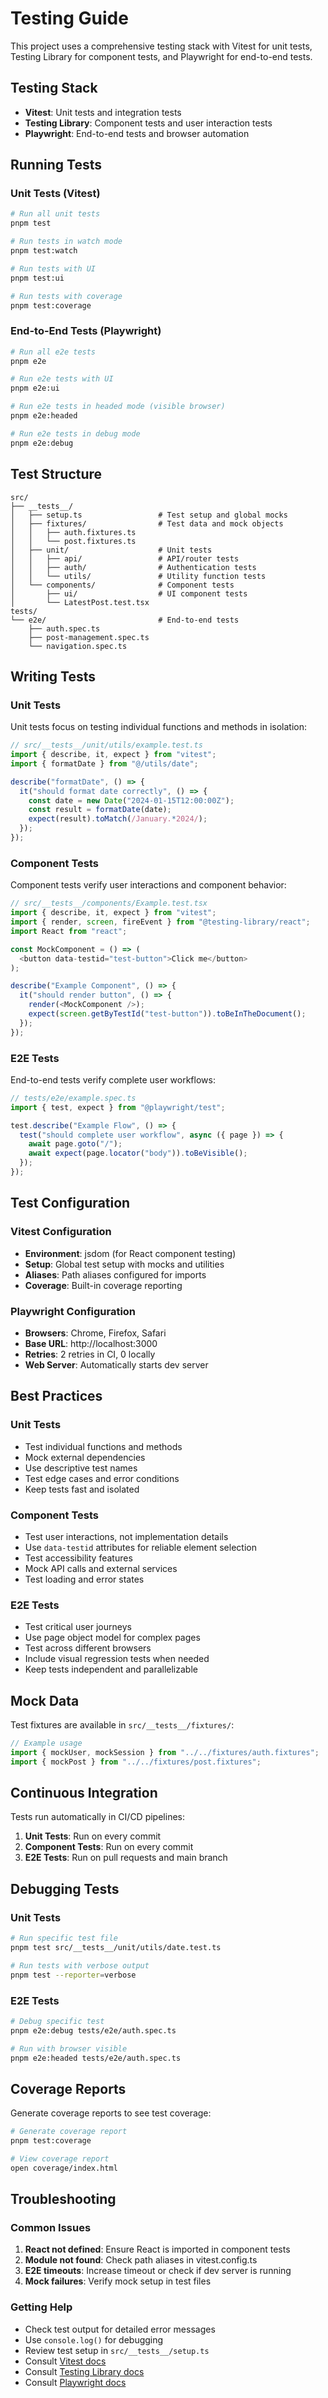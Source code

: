 # Testing Guide

This project uses a comprehensive testing stack with Vitest for unit tests, Testing Library for component tests, and Playwright for end-to-end tests.

## Testing Stack

- **Vitest**: Unit tests and integration tests
- **Testing Library**: Component tests and user interaction tests
- **Playwright**: End-to-end tests and browser automation

## Running Tests

### Unit Tests (Vitest)

```bash
# Run all unit tests
pnpm test

# Run tests in watch mode
pnpm test:watch

# Run tests with UI
pnpm test:ui

# Run tests with coverage
pnpm test:coverage
```

### End-to-End Tests (Playwright)

```bash
# Run all e2e tests
pnpm e2e

# Run e2e tests with UI
pnpm e2e:ui

# Run e2e tests in headed mode (visible browser)
pnpm e2e:headed

# Run e2e tests in debug mode
pnpm e2e:debug
```

## Test Structure

```
src/
├── __tests__/
│   ├── setup.ts                 # Test setup and global mocks
│   ├── fixtures/                # Test data and mock objects
│   │   ├── auth.fixtures.ts
│   │   └── post.fixtures.ts
│   ├── unit/                    # Unit tests
│   │   ├── api/                 # API/router tests
│   │   ├── auth/                # Authentication tests
│   │   └── utils/               # Utility function tests
│   └── components/              # Component tests
│       ├── ui/                  # UI component tests
│       └── LatestPost.test.tsx
tests/
└── e2e/                         # End-to-end tests
    ├── auth.spec.ts
    ├── post-management.spec.ts
    └── navigation.spec.ts
```

## Writing Tests

### Unit Tests

Unit tests focus on testing individual functions and methods in isolation:

```typescript
// src/__tests__/unit/utils/example.test.ts
import { describe, it, expect } from "vitest";
import { formatDate } from "@/utils/date";

describe("formatDate", () => {
  it("should format date correctly", () => {
    const date = new Date("2024-01-15T12:00:00Z");
    const result = formatDate(date);
    expect(result).toMatch(/January.*2024/);
  });
});
```

### Component Tests

Component tests verify user interactions and component behavior:

```typescript
// src/__tests__/components/Example.test.tsx
import { describe, it, expect } from "vitest";
import { render, screen, fireEvent } from "@testing-library/react";
import React from "react";

const MockComponent = () => (
  <button data-testid="test-button">Click me</button>
);

describe("Example Component", () => {
  it("should render button", () => {
    render(<MockComponent />);
    expect(screen.getByTestId("test-button")).toBeInTheDocument();
  });
});
```

### E2E Tests

End-to-end tests verify complete user workflows:

```typescript
// tests/e2e/example.spec.ts
import { test, expect } from "@playwright/test";

test.describe("Example Flow", () => {
  test("should complete user workflow", async ({ page }) => {
    await page.goto("/");
    await expect(page.locator("body")).toBeVisible();
  });
});
```

## Test Configuration

### Vitest Configuration

- **Environment**: jsdom (for React component testing)
- **Setup**: Global test setup with mocks and utilities
- **Aliases**: Path aliases configured for imports
- **Coverage**: Built-in coverage reporting

### Playwright Configuration

- **Browsers**: Chrome, Firefox, Safari
- **Base URL**: http://localhost:3000
- **Retries**: 2 retries in CI, 0 locally
- **Web Server**: Automatically starts dev server

## Best Practices

### Unit Tests

- Test individual functions and methods
- Mock external dependencies
- Use descriptive test names
- Test edge cases and error conditions
- Keep tests fast and isolated

### Component Tests

- Test user interactions, not implementation details
- Use `data-testid` attributes for reliable element selection
- Test accessibility features
- Mock API calls and external services
- Test loading and error states

### E2E Tests

- Test critical user journeys
- Use page object model for complex pages
- Test across different browsers
- Include visual regression tests when needed
- Keep tests independent and parallelizable

## Mock Data

Test fixtures are available in `src/__tests__/fixtures/`:

```typescript
// Example usage
import { mockUser, mockSession } from "../../fixtures/auth.fixtures";
import { mockPost } from "../../fixtures/post.fixtures";
```

## Continuous Integration

Tests run automatically in CI/CD pipelines:

1. **Unit Tests**: Run on every commit
2. **Component Tests**: Run on every commit
3. **E2E Tests**: Run on pull requests and main branch

## Debugging Tests

### Unit Tests

```bash
# Run specific test file
pnpm test src/__tests__/unit/utils/date.test.ts

# Run tests with verbose output
pnpm test --reporter=verbose
```

### E2E Tests

```bash
# Debug specific test
pnpm e2e:debug tests/e2e/auth.spec.ts

# Run with browser visible
pnpm e2e:headed tests/e2e/auth.spec.ts
```

## Coverage Reports

Generate coverage reports to see test coverage:

```bash
# Generate coverage report
pnpm test:coverage

# View coverage report
open coverage/index.html
```

## Troubleshooting

### Common Issues

1. **React not defined**: Ensure React is imported in component tests
2. **Module not found**: Check path aliases in vitest.config.ts
3. **E2E timeouts**: Increase timeout or check if dev server is running
4. **Mock failures**: Verify mock setup in test files

### Getting Help

- Check test output for detailed error messages
- Use `console.log()` for debugging
- Review test setup in `src/__tests__/setup.ts`
- Consult [Vitest docs](https://vitest.dev/)
- Consult [Testing Library docs](https://testing-library.com/)
- Consult [Playwright docs](https://playwright.dev/)
